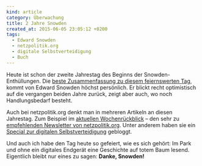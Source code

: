 ```yaml
---
kind: article
category: Überwachung
title: 2 Jahre Snowden
created_at: 2015-06-05 23:05:12 +0200
tags:
  - Edward Snowden
  - netzpolitik.org
  - digitale Selbstverteidigung
  - Buch
---
```


Heute ist schon der zweite Jahrestag des Beginns der Snowden-Enthüllungen. Die
[beste Zusammenfassung zu diesem feiernswerten Tag][ny], kommt von Edward
Snowden höchst persönlich. Er blickt recht optimistisch auf die vergangen
beiden Jahre zurück, zeigt aber auch, wo noch Handlungsbedarf besteht.

Auch bei netzpolitik.org denkt man in mehreren Artikeln an diesen Jahrestag.
Zum Beispiel im [aktuellen Wochenrückblick][kw 23] – den sehr zu [empfehlenden
Newsletter von netzpolitik.org][newsletter]. Unter anderem haben sie ein
[Special zur digitalen Selbstverteidigung][special] gebloggt.

Und auch ich habe den Tag heute so gefeiert, wie es sich gehört: Im Park und
ohne ein digitales Endgerät eine Geschichte auf totem Baum lesend. Eigentlich
bleibt nur eines zu sagen: **Danke, Snowden!**


[ny]: http://www.nytimes.com/2015/06/05/opinion/edward-snowden-the-world-says-no-to-surveillance.html

[kw 23]: https://netzpolitik.org/2015/netzpolitischer-wochenrueckblick-kw-23-happy-snowden-und-danke-edward/

[newsletter]: https://netzpolitik.org/newsletter

[special]: https://netzpolitik.org/2015/2-jahre-snowden-enthuellungen-special-zur-digitalen-selbstverteidigung/
